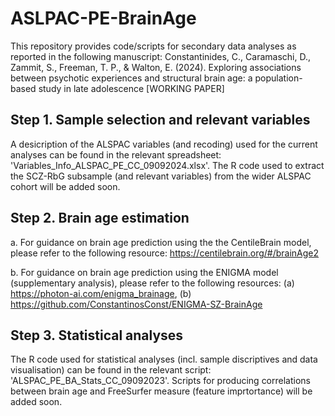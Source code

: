 # ASLPAC-PE-BrainAge
This repository provides code/scripts for secondary data analyses as reported in the following manuscript: Constantinides, C., Caramaschi, D., Zammit, S., Freeman, T. P., &amp; Walton, E. (2024). Exploring associations between psychotic experiences and structural brain age: a population-based study in late adolescence [WORKING PAPER]

## Step 1. Sample selection and relevant variables
A desicription of the ALSPAC variables (and recoding) used for the current analyses can be found in the relevant spreadsheet: 'Variables_Info_ALSPAC_PE_CC_09092024.xlsx'. The R code used to extract the SCZ-RbG subsample (and relevant variables) from the wider ALSPAC cohort will be added soon.

## Step 2. Brain age estimation

a. For guidance on brain age prediction using the the CentileBrain model, please refer to the following resource: https://centilebrain.org/#/brainAge2

b. For guidance on brain age prediction using the ENIGMA model (supplementary analysis), please refer to the following resources: (a) https://photon-ai.com/enigma_brainage, (b) https://github.com/ConstantinosConst/ENIGMA-SZ-BrainAge

## Step 3. Statistical analyses

The R code used for statistical analyses (incl. sample discriptives and data visualisation) can be found in the relevant script: 'ALSPAC_PE_BA_Stats_CC_09092023'. Scripts for producing correlations between brain age and FreeSurfer measure (feature imprtortance) will be added soon. 
